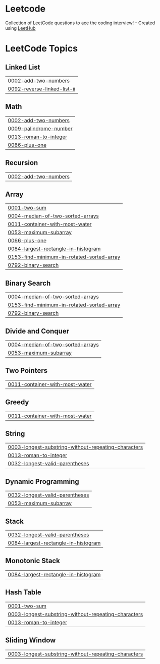 # Leetcode
Collection of LeetCode questions to ace the coding interview! - Created using [LeetHub](https://github.com/QasimWani/LeetHub)

<!---LeetCode Topics Start-->
# LeetCode Topics
## Linked List
|  |
| ------- |
| [0002-add-two-numbers](https://github.com/jainilDesai/Leetcode/tree/master/0002-add-two-numbers) |
| [0092-reverse-linked-list-ii](https://github.com/jainilDesai/Leetcode/tree/master/0092-reverse-linked-list-ii) |
## Math
|  |
| ------- |
| [0002-add-two-numbers](https://github.com/jainilDesai/Leetcode/tree/master/0002-add-two-numbers) |
| [0009-palindrome-number](https://github.com/jainilDesai/Leetcode/tree/master/0009-palindrome-number) |
| [0013-roman-to-integer](https://github.com/jainilDesai/Leetcode/tree/master/0013-roman-to-integer) |
| [0066-plus-one](https://github.com/jainilDesai/Leetcode/tree/master/0066-plus-one) |
## Recursion
|  |
| ------- |
| [0002-add-two-numbers](https://github.com/jainilDesai/Leetcode/tree/master/0002-add-two-numbers) |
## Array
|  |
| ------- |
| [0001-two-sum](https://github.com/jainilDesai/Leetcode/tree/master/0001-two-sum) |
| [0004-median-of-two-sorted-arrays](https://github.com/jainilDesai/Leetcode/tree/master/0004-median-of-two-sorted-arrays) |
| [0011-container-with-most-water](https://github.com/jainilDesai/Leetcode/tree/master/0011-container-with-most-water) |
| [0053-maximum-subarray](https://github.com/jainilDesai/Leetcode/tree/master/0053-maximum-subarray) |
| [0066-plus-one](https://github.com/jainilDesai/Leetcode/tree/master/0066-plus-one) |
| [0084-largest-rectangle-in-histogram](https://github.com/jainilDesai/Leetcode/tree/master/0084-largest-rectangle-in-histogram) |
| [0153-find-minimum-in-rotated-sorted-array](https://github.com/jainilDesai/Leetcode/tree/master/0153-find-minimum-in-rotated-sorted-array) |
| [0792-binary-search](https://github.com/jainilDesai/Leetcode/tree/master/0792-binary-search) |
## Binary Search
|  |
| ------- |
| [0004-median-of-two-sorted-arrays](https://github.com/jainilDesai/Leetcode/tree/master/0004-median-of-two-sorted-arrays) |
| [0153-find-minimum-in-rotated-sorted-array](https://github.com/jainilDesai/Leetcode/tree/master/0153-find-minimum-in-rotated-sorted-array) |
| [0792-binary-search](https://github.com/jainilDesai/Leetcode/tree/master/0792-binary-search) |
## Divide and Conquer
|  |
| ------- |
| [0004-median-of-two-sorted-arrays](https://github.com/jainilDesai/Leetcode/tree/master/0004-median-of-two-sorted-arrays) |
| [0053-maximum-subarray](https://github.com/jainilDesai/Leetcode/tree/master/0053-maximum-subarray) |
## Two Pointers
|  |
| ------- |
| [0011-container-with-most-water](https://github.com/jainilDesai/Leetcode/tree/master/0011-container-with-most-water) |
## Greedy
|  |
| ------- |
| [0011-container-with-most-water](https://github.com/jainilDesai/Leetcode/tree/master/0011-container-with-most-water) |
## String
|  |
| ------- |
| [0003-longest-substring-without-repeating-characters](https://github.com/jainilDesai/Leetcode/tree/master/0003-longest-substring-without-repeating-characters) |
| [0013-roman-to-integer](https://github.com/jainilDesai/Leetcode/tree/master/0013-roman-to-integer) |
| [0032-longest-valid-parentheses](https://github.com/jainilDesai/Leetcode/tree/master/0032-longest-valid-parentheses) |
## Dynamic Programming
|  |
| ------- |
| [0032-longest-valid-parentheses](https://github.com/jainilDesai/Leetcode/tree/master/0032-longest-valid-parentheses) |
| [0053-maximum-subarray](https://github.com/jainilDesai/Leetcode/tree/master/0053-maximum-subarray) |
## Stack
|  |
| ------- |
| [0032-longest-valid-parentheses](https://github.com/jainilDesai/Leetcode/tree/master/0032-longest-valid-parentheses) |
| [0084-largest-rectangle-in-histogram](https://github.com/jainilDesai/Leetcode/tree/master/0084-largest-rectangle-in-histogram) |
## Monotonic Stack
|  |
| ------- |
| [0084-largest-rectangle-in-histogram](https://github.com/jainilDesai/Leetcode/tree/master/0084-largest-rectangle-in-histogram) |
## Hash Table
|  |
| ------- |
| [0001-two-sum](https://github.com/jainilDesai/Leetcode/tree/master/0001-two-sum) |
| [0003-longest-substring-without-repeating-characters](https://github.com/jainilDesai/Leetcode/tree/master/0003-longest-substring-without-repeating-characters) |
| [0013-roman-to-integer](https://github.com/jainilDesai/Leetcode/tree/master/0013-roman-to-integer) |
## Sliding Window
|  |
| ------- |
| [0003-longest-substring-without-repeating-characters](https://github.com/jainilDesai/Leetcode/tree/master/0003-longest-substring-without-repeating-characters) |
<!---LeetCode Topics End-->
